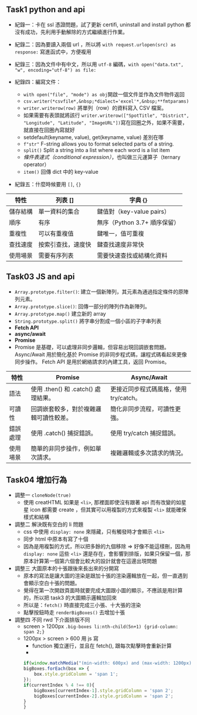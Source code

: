 ## Task1 python and api
- 紀錄一：卡在 ssl 憑證問題，試了更新 certifi, uninstall and install python 都沒有成功，先利用手動解除的方式繼續進行作業。
- 紀錄二：因為要讀入兩個 url ，所以將 `with request.urlopen(src) as response:` 寫進函式中，方便複用
- 紀錄三：因為文件中有中文，所以用 `utf-8` 編碼，`with open("data.txt", "w", encoding="utf-8") as file:`
- 紀錄四：編寫文件：
	- `with open("file", "mode") as obj`開啟一個文件並作為文件物件返回
	- `csv.writer(*csvfile*,&nbsp;*dialect='excel'*,&nbsp;**fmtparams)`
	- `writer.writerow(row)` 將單列（row）的資料寫入 CSV 檔案。
	- 如果需要有表頭就將該行 `writer.writerow(["SpotTitle", "District", "Longitude", "Latitude", "ImageURL"])`寫在回圈之外，如果不需要，就直接在回圈內寫就好
	- setdefault(keyname, value), get(keyname, value) 差別在哪
	- `f"str"` F-string allows you to format selected parts of a string.
	- `split()` Split a string into a list where each word is a list item
	- *條件表達式（conditional expression）*，也叫做三元運算子（ternary operator）
	- `item()` 回傳 dict 中的 key-value

- 紀錄五：什麼時候要用 `[]`, `{}`

特性 | 列表 [] | 字典 {}
-- | -- | --
儲存結構 | 單一資料的集合 | 鍵值對（key-value pairs）
順序 | 有序 | 無序（Python 3.7+ 順序保留）
重複性 | 可以有重複值 | 鍵唯一，值可重複
查找速度 | 按索引查找，速度快 | 鍵查找速度非常快
使用場景 | 需要有序列表 | 需要快速查找或結構化資料

## Task03 JS and api
- `Array.prototype.filter()`: 建立一個新陣列，其元素為通過指定條件的原陣列元素。
- `Array.prototype.slice()`: 回傳一部分的陣列作為新陣列。
- `Array.prototype.map()` 建立新的 array
- `String.prototype.split()`  將字串分割成一個小區的子字串列表
- **Fetch API**
- **async/await**
- **Promise**
- 
  Promise 是基礎，可以處理非同步邏輯，但容易出現回調嵌套問題。
  Async/Await 用於簡化基於 Promise 的非同步程式碼，讓程式碼看起來更像同步操作。
  Fetch API 是用於網絡請求的內建工具，返回 Promise。

特性 | Promise | Async/Await
-- | -- | --
語法 | 使用 .then() 和 .catch() 處理結果。 | 更接近同步程式碼風格，使用 try/catch。
可讀性 | 回調嵌套較多，對於複雜邏輯可讀性較差。 | 簡化非同步流程，可讀性更強。
錯誤處理 | 使用 .catch() 捕捉錯誤。 | 使用 try/catch 捕捉錯誤。
使用場景 | 簡單的非同步操作，例如單次請求。 | 複雜邏輯或多次請求的情況。

## Task04 增加行為
- 調整一 `cloneNode(true)`
	- 使用 creatHTML 如果是 `<li>`, 那裡面即使沒有跟著 api 而有改變的如星星 icon 都需要 create ，但其實可以用複製的方式來複製 `<li>` 就能確保樣式和結構
- 調整二 解決既有空白的 li 問題
	- css 中使用 `display: none` 來隱藏，只有觸發時才會顯示 `<li>`
	- 同步 html 中原本有寫了十個 <li> 因為是用複製的方式，所以把多餘的九個移除 => 好像不能這樣刪，因為用 `display: none` 這些 `<li>` 還是存在，會影響到排版，如果只保留一個，那原本計算第一個第六個會比較大的設計就會在這邊出現問題
- 調整三 大圖原本的十張跟後來長出來的分開寫
	- 原本的寫法是讓大圖的渲染是跟加十張的渲染邏輯放在一起，但一直遇到會顯示空白十張的問題。
	- 覺得在第一次開啟頁面時就要完成大圖跟小圖的顯示，不應該是用計算的，所以把 task3 的大圖顯示邏輯加回來
	- 所以是：`fetch()` 時直接完成三小張、十大張的渲染
	- 點擊按鈕時走 `renderBigBoxes()` 去增加十張
- 調整四 不同 rwd 下介面排版不同
	- screen > 1200px `.big-boxes li:nth-child(5n+1) {grid-column: span 2;}`
	- 1200px > screen > 600 用 js 寫
		- function 獨立運行，並且在 fetch(), 跟每次點擊時會重新計算
		-
        ```javascript
        if(window.matchMedia("(min-width: 600px) and (max-width: 1200px)").matches){
        bigBoxes.forEach(box => {
            box.style.gridColumn = 'span 1';
        });
        if(currentIndex % 4 !== 0){
            bigBoxes[currentIndex-1].style.gridColumn = 'span 2';
            bigBoxes[currentIndex-2].style.gridColumn = 'span 2';
        }
        }
        ```
